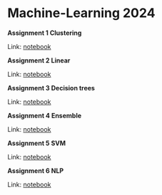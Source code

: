 # Machine-Learning 2024

<b> Assignment 1 Clustering </b>

Link: [notebook](https://github.com/rozaxa/Machine-Learning/blob/main/Clustering/047Clustering_Exercises.ipynb)

<b> Assignment 2 Linear </b>

Link: [notebook](https://github.com/rozaxa/Machine-Learning/blob/main/Linear/025_Exercises.ipynb)

<b> Assignment 3 Decision trees </b>

Link: [notebook](https://github.com/rozaxa/Machine-Learning/blob/main/decision%20tree/055Decision_trees_Exercises.ipynb)

<b> Assignment 4 	Ensemble </b>

Link: [notebook](https://github.com/rozaxa/Machine-Learning/blob/main/Ensemble/075Ensemble_Exercises.ipynb)

<b> Assignment 5 	SVM </b>

Link: [notebook](https://github.com/rozaxa/Machine-Learning/blob/main/SVM/065_SVM_Exercises.ipynb)

<b> Assignment 6 NLP </b>

Link: [notebook](https://github.com/rozaxa/Machine-Learning/blob/main/NLP/106_NLP_Exercises.ipynb)


